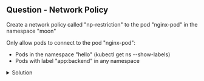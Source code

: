 ## Question - Network Policy

Create a network policy called "np-restriction" to the pod "nginx-pod" in the namespace "moon"

Only allow pods to connect to the pod "nginx-pod":

- Pods in the namespace "hello" (kubectl get ns --show-labels)
- Pods with label "app:backend" in any namespace

<details close>
<summary> Solution</summary>
<br>
### Solution

- [Network Policy K8s docs](https://kubernetes.io/docs/concepts/services-networking/network-policies/)

#### 1 - Apply network policy based on conditions

```sh

kubectl get ns hello --show-labels ## Namespace hello has label "ns: test"

vi ~/netpol.yaml

apiVersion: networking.k8s.io/v1
kind: NetworkPolicy
metadata:
  name: np-restriction
  namespace: moon
spec:
  podSelector:
    matchLabels:
      run: nginx-pod
  policyTypes:
  - Ingress
  ingress:
  - from:
    - namespaceSelector:
        matchLabels:
          ns: test ## use the label that the namespace uses
    - podSelector:
        matchLabels:
          app: backend ## use the same label as specified on the 2nd spec
      namespaceSelector: {}
    ports:
    - protocol: TCP
      port: 6379

kubectl apply -f ~/netpol.yaml

```
</details>
